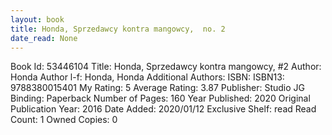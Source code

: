 ```yaml
---
layout: book
title: Honda, Sprzedawcy kontra mangowcy,  no. 2
date_read: None
---
```


Book Id: 53446104
Title: Honda, Sprzedawcy kontra mangowcy, #2
Author: Honda
Author l-f: Honda, Honda
Additional Authors: 
ISBN: 
ISBN13: 9788380015401
My Rating: 5
Average Rating: 3.87
Publisher: Studio JG
Binding: Paperback
Number of Pages: 160
Year Published: 2020
Original Publication Year: 2016
Date Added: 2020/01/12
Exclusive Shelf: read
Read Count: 1
Owned Copies: 0

